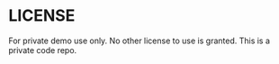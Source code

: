 # LICENSE

For private demo use only. No other license to use is granted. This is a private code repo.
